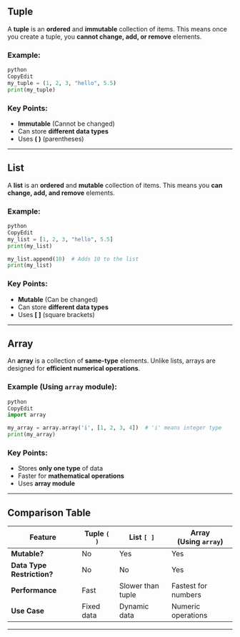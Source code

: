 ## **Tuple**

A **tuple** is an **ordered** and **immutable** collection of items. This means once you create a tuple, you **cannot change, add, or remove** elements.

### **Example:**

```python
python
CopyEdit
my_tuple = (1, 2, 3, "hello", 5.5)
print(my_tuple)

```

### **Key Points:**

- **Immutable** (Cannot be changed)
- Can store **different data types**
- Uses **( )** (parentheses)

---

## **List**

A **list** is an **ordered** and **mutable** collection of items. This means you **can change, add, and remove** elements.

### **Example:**

```python
python
CopyEdit
my_list = [1, 2, 3, "hello", 5.5]
print(my_list)

my_list.append(10)  # Adds 10 to the list
print(my_list)

```

### **Key Points:**

- **Mutable** (Can be changed)
- Can store **different data types**
- Uses **[ ]** (square brackets)

---

## **Array**

An **array** is a collection of **same-type** elements. Unlike lists, arrays are designed for **efficient numerical operations**.

### **Example (Using `array` module):**

```python
python
CopyEdit
import array

my_array = array.array('i', [1, 2, 3, 4])  # 'i' means integer type
print(my_array)

```

### **Key Points:**

- Stores **only one type** of data
- Faster for **mathematical operations**
- Uses **array module**

---

## **Comparison Table**

| Feature | Tuple `( )` | List `[ ]` | Array (Using `array`) |
| --- | --- | --- | --- |
| **Mutable?** | No | Yes | Yes |
| **Data Type Restriction?** | No | No | Yes |
| **Performance** | Fast | Slower than tuple | Fastest for numbers |
| **Use Case** | Fixed data | Dynamic data | Numeric operations |

---


